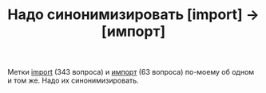 ﻿---
title: "Надо синонимизировать [import] -&gt; [импорт]"
se.owner.user_id: 507426
se.owner.display_name: "wchistow"
se.owner.link: "https://ru.meta.stackoverflow.com/users/507426/wchistow"
se.link: "https://ru.meta.stackoverflow.com/questions/12895/%d0%9d%d0%b0%d0%b4%d0%be-%d1%81%d0%b8%d0%bd%d0%be%d0%bd%d0%b8%d0%bc%d0%b8%d0%b7%d0%b8%d1%80%d0%be%d0%b2%d0%b0%d1%82%d1%8c-import-%d0%b8%d0%bc%d0%bf%d0%be%d1%80%d1%82"
se.question_id: 12895
se.post_type: question
---
<p>Метки <a href="https://ru.stackoverflow.com/questions/tagged/import" class="post-tag" title="показать вопросы с меткой [import]" aria-label="показать вопросы с меткой [import]" rel="tag" aria-labelledby="tag-import-tooltip-container">import</a> (343 вопроса) и <a href="https://ru.stackoverflow.com/questions/tagged/%d0%b8%d0%bc%d0%bf%d0%be%d1%80%d1%82" class="post-tag" title="показать вопросы с меткой [импорт]" aria-label="показать вопросы с меткой [импорт]" rel="tag" aria-labelledby="tag-импорт-tooltip-container">импорт</a> (63 вопроса) по-моему об одном и том же. Надо их синонимизировать.</p>
